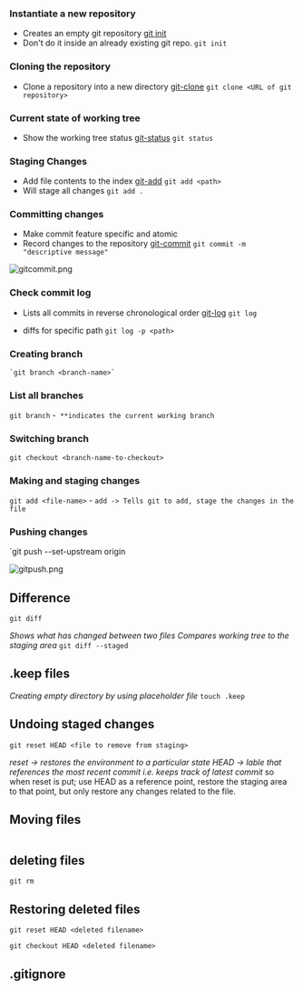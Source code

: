

### Instantiate a new repository
-	Creates an empty git repository [git init](https://git-scm.com/docs/git-init)
-	Don't do it inside an already existing git repo.
	`git init`


### Cloning the repository
-	Clone a repository into a new directory [git-clone](https://git-scm.com/docs/git-clone)
	`git clone <URL of git repository>`

### Current state of working tree
- Show the working tree status [git-status](https://git-scm.com/docs/git-status)
	`git status`

### Staging Changes
-  Add file contents to the index [git-add](https://git-scm.com/docs/git-add)
	`git add <path>`
- Will stage all changes
	`git add .`

### Committing changes
-	Make commit feature specific and atomic
-	Record changes to the repository [git-commit](https://git-scm.com/docs/git-commit)
	`git commit -m "descriptive message"`

![gitcommit.png](gitcommit.png)


### Check commit log
- Lists all commits in reverse chronological order [git-log](https://git-scm.com/docs/git-log)
	`git log`

- diffs for specific path
	 `git log -p <path>`

### Creating branch
	`git branch <branch-name>`

### List all branches
`git branch`
	-` **indicates the current working branch`

### Switching branch
`git checkout <branch-name-to-checkout>`

### Making and staging changes
`git add <file-name>`
	- `add -> Tells git to add, stage the changes in the file`


### Pushing changes
`git push --set-upstream origin <branch-name-you-want-to-push>

![gitpush.png](gitpush.png)



## Difference
```
git diff
```
*Shows what has changed between two files*
*Compares working tree to the staging area*
`git diff --staged`

## .keep files
*Creating empty directory by using placeholder file* 
`touch .keep`


## Undoing staged changes
```
git reset HEAD <file to remove from staging>
```
*reset -> restores the environment to a particular state*
*HEAD -> lable that references the most recent commit i.e. keeps track of latest commit*
so when reset is put; use HEAD as a reference point, restore the staging area to that point, but only restore any changes related to the file.

## Moving files
```git mv <src> <tgt>
```

## deleting files
```
git rm
```

## Restoring deleted files
```
git reset HEAD <deleted filename>
```
```
git checkout HEAD <deleted filename>
```

## .gitignore
